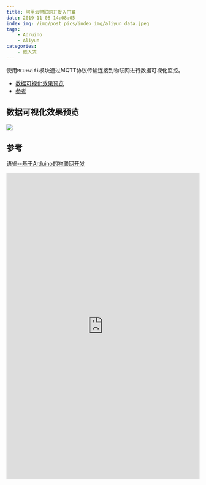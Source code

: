```yaml
---
title: 阿里云物联网开发入门篇
date: 2019-11-08 14:08:05
index_img: /img/post_pics/index_img/aliyun_data.jpeg
tags:
    - Adruino
    - Aliyun
categories: 
    - 嵌入式
---
```


使用`MCU+wifi`模块通过MQTT协议传输连接到物联网进行数据可视化监控。

- [数据可视化效果预览](#数据可视化效果预览)
- [参考](#参考)
<!-- more -->  

## 数据可视化效果预览

![](/img/post_pics/index_img/aliyun_data.jpeg)


## 参考
[语雀--基于Arduino的物联网开发](https://www.yuque.com/jingzi-m1gex/kb)
<iframe src="https://www.yuque.com/jingzi-m1gex/kb" width="100%" height="800" name="topFrame" scrolling="yes"  noresize="noresize" frameborder="0" id="topFrame"></iframe>
